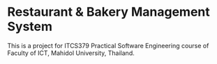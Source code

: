 # Restaurant & Bakery Management System
This is a project for ITCS379 Practical Software Engineering course of Faculty of ICT, Mahidol University, Thailand.
